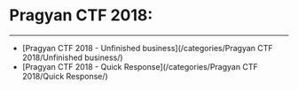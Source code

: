 # Pragyan CTF 2018:
**********

* [Pragyan CTF 2018 - Unfinished business](/categories/Pragyan CTF 2018/Unfinished business/)  
* [Pragyan CTF 2018 - Quick Response](/categories/Pragyan CTF 2018/Quick Response/)
